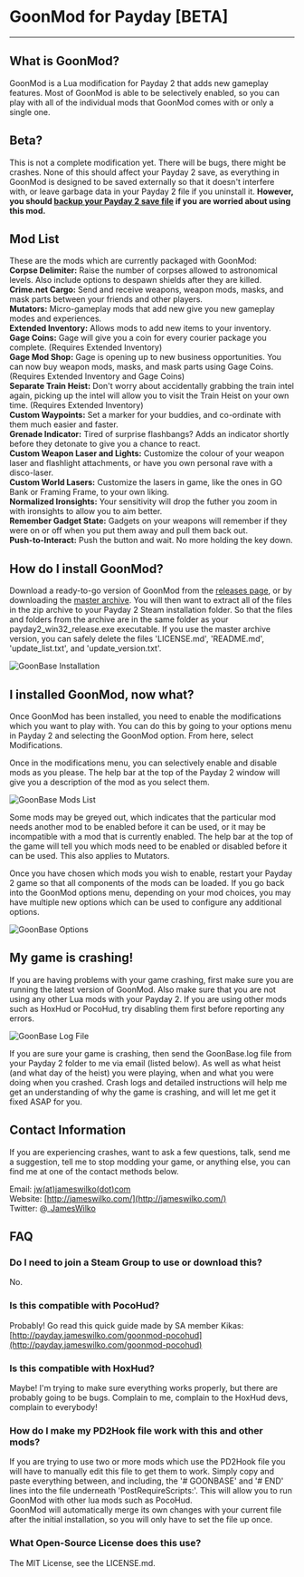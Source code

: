 # GoonMod for Payday [BETA]
----
## What is GoonMod?
GoonMod is a Lua modification for Payday 2 that adds new gameplay features. Most of GoonMod is able to be selectively enabled, so you can play with all of the individual mods that GoonMod comes with or only a single one.

## Beta?
This is not a complete modification yet. There will be bugs, there might be crashes. None of this should affect your Payday 2 save, as everything in GoonMod is designed to be saved externally so that it doesn't interfere with, or leave garbage data in your Payday 2 file if you uninstall it. **However, you should [backup your Payday 2 save file](http://steamcommunity.com/sharedfiles/filedetails/?id=170416480) if you are worried about using this mod.**

## Mod List
These are the mods which are currently packaged with GoonMod:  
**Corpse Delimiter:** Raise the number of corpses allowed to astronomical levels. Also include options to despawn shields after they are killed.  
**Crime.net Cargo:** Send and receive weapons, weapon mods, masks, and mask parts between your friends and other players.  
**Mutators:** Micro-gameplay mods that add new give you new gameplay modes and experiences.  
**Extended Inventory:** Allows mods to add new items to your inventory.  
**Gage Coins:** Gage will give you a coin for every courier package you complete. (Requires Extended Inventory)  
**Gage Mod Shop:** Gage is opening up to new business opportunities. You can now buy weapon mods, masks, and mask parts using Gage Coins. (Requires Extended Inventory and Gage Coins)  
**Separate Train Heist:** Don't worry about accidentally grabbing the train intel again, picking up the intel will allow you to visit the Train Heist on your own time. (Requires Extended Inventory)   
**Custom Waypoints:** Set a marker for your buddies, and co-ordinate with them much easier and faster.  
**Grenade Indicator:** Tired of surprise flashbangs? Adds an indicator shortly before they detonate to give you a chance to react.  
**Custom Weapon Laser and Lights:** Customize the colour of your weapon laser and flashlight attachments, or have you own personal rave with a disco-laser.  
**Custom World Lasers:** Customize the lasers in game, like the ones in GO Bank or Framing Frame, to your own liking.  
**Normalized Ironsights:** Your sensitivity will drop the futher you zoom in with ironsights to allow you to aim better.  
**Remember Gadget State:** Gadgets on your weapons will remember if they were on or off when you put them away and pull them back out.  
**Push-to-Interact:** Push the button and wait. No more holding the key down.  

## How do I install GoonMod?
Download a ready-to-go version of GoonMod from the [releases page](https://github.com/JamesWilko/GoonMod/releases), or by downloading the [master archive](https://github.com/JamesWilko/GoonMod/archive/master.zip).
You will then want to extract all of the files in the zip archive to your Payday 2 Steam installation folder. So that the files and folders from the archive are in the same folder as your payday2_win32_release.exe executable.
If you use the master archive version, you can safely delete the files 'LICENSE.md', 'README.md', 'update_list.txt', and 'update_version.txt'.

![GoonBase Installation](http://payday.jameswilko.com/github/goonmod_installation.jpg "GoonBase Installation")

## I installed GoonMod, now what?
Once GoonMod has been installed, you need to enable the modifications which you want to play with. You can do this by going to your options menu in Payday 2 and selecting the GoonMod option. From here, select Modifications.

Once in the modifications menu, you can selectively enable and disable mods as you please. The help bar at the top of the Payday 2 window will give you a description of the mod as you select them.

![GoonBase Mods List](http://payday.jameswilko.com/github/goonmod_modsmenu.jpg "GoonBase Mods List")

Some mods may be greyed out, which indicates that the particular mod needs another mod to be enabled before it can be used, or it may be incompatible with a mod that is currently enabled. The help bar at the top of the game will tell you which mods need to be enabled or disabled before it can be used. This also applies to Mutators.

Once you have chosen which mods you wish to enable, restart your Payday 2 game so that all components of the mods can be loaded. If you go back into the GoonMod options menu, depending on your mod choices, you may have multiple new options which can be used to configure any additional options.

![GoonBase Options](http://payday.jameswilko.com/github/goonmod_menu.jpg "GoonBase Options")

## My game is crashing!
If you are having problems with your game crashing, first make sure you are running the latest version of GoonMod. Also make sure that you are not using any other Lua mods with your Payday 2. If you are using other mods such as HoxHud or PocoHud, try disabling them first before reporting any errors.

![GoonBase Log File](http://payday.jameswilko.com/github/goonmod_logfile.jpg "GoonBase Log File")

If you are sure your game is crashing, then send the GoonBase.log file from your Payday 2 folder to me via email (listed below). As well as what heist (and what day of the heist) you were playing, when and what you were doing when you crashed. Crash logs and detailed instructions will help me get an understanding of why the game is crashing, and will let me get it fixed ASAP for you.

## Contact Information
If you are experiencing crashes, want to ask a few questions, talk, send me a suggestion, tell me to stop modding your game, or anything else, you can find me at one of the contact methods below.

Email: [jw(at)jameswilko(dot)com](mailto:jw@jameswilko.com)  
Website: [http://jameswilko.com/](http://jameswilko.com/)  
Twitter: @_[JamesWilko](http://twitter.com/_JamesWilko) 

## FAQ
### Do I need to join a Steam Group to use or download this?
No.

### Is this compatible with PocoHud?
Probably! Go read this quick guide made by SA member Kikas: [http://payday.jameswilko.com/goonmod-pocohud](http://payday.jameswilko.com/goonmod-pocohud)

### Is this compatible with HoxHud?
Maybe! I'm trying to make sure everything works properly, but there are probably going to be bugs. Complain to me, complain to the HoxHud devs, complain to everybody!

### How do I make my PD2Hook file work with this and other mods?
If you are trying to use two or more mods which use the PD2Hook file you will have to manually edit this file to get them to work.
Simply copy and paste everything between, and including, the '# GOONBASE' and '# END' lines into the file underneath 'PostRequireScripts:'. This will allow you to run GoonMod with other lua mods such as PocoHud.  
GoonMod will automatically merge its own changes with your current file after the initial installation, so you will only have to set the file up once.  

### What Open-Source License does this use?
The MIT License, see the LICENSE.md.
